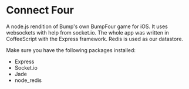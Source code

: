 Connect Four
============

A node.js rendition of Bump's own BumpFour game for iOS.
It uses websockets with help from socket.io.
The whole app was written in CoffeeScript with the Express framework.
Redis is used as our datastore.

Make sure you have the following packages installed:
* Express
* Socket.io
* Jade
* node_redis
